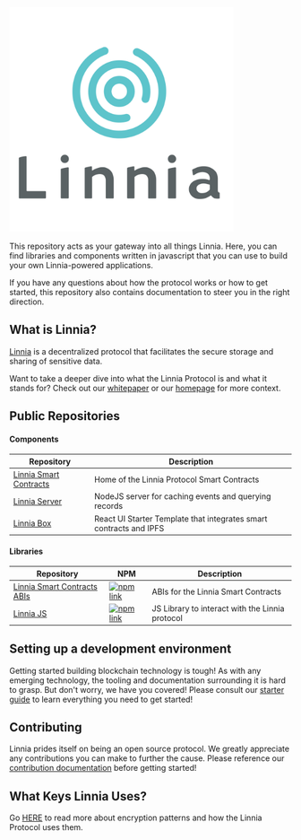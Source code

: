 <img src="./linnia-logo.jpg" width="400" height="400" />

This repository acts as your gateway into all things Linnia. Here, you can find libraries and components written in javascript that you can use to build your own Linnia-powered applications.

If you have any questions about how the protocol works or how to get started, this repository also contains documentation to steer you in the right direction.

## What is Linnia?

[Linnia](https://consensys.github.io/linnia-homepage/) is a decentralized protocol that facilitates the secure storage and sharing of sensitive data.

Want to take a deeper dive into what the Linnia Protocol is and what it stands for? Check out our [whitepaper](/introducing-linnia.pdf) or our [homepage](https://consensys.github.io/linnia-homepage/) for more context.

## Public Repositories

#### Components

| Repository                                                                        |  Description                                                        |
| --------------------------------------------------------------------------------- | ------------------------------------------------------------------- |
| [Linnia Smart Contracts](https://github.com/ConsenSys/Linnia-Smart-Contracts)     | Home of the Linnia Protocol Smart Contracts                       |
| [Linnia Server](https://github.com/ConsenSys/linnia-server)                       | NodeJS server for caching events and querying records               |
| [Linnia Box](https://github.com/ConsenSys/linnia-box)                             | React UI Starter Template that integrates smart contracts and IPFS  |

#### Libraries

| Repository                                                                             |  NPM                                                                                                                                | Description                |
| -------------------------------------------------------------------------------------- | ----------------------------------------------------------------------------------------------------------------------------------- | -------------------------- |
| [Linnia Smart Contracts ABIs](https://github.com/ConsenSys/Linnia-Smart-Contracts)     | [![npm link](https://img.shields.io/badge/npm-linnia--smart--contracts-blue.svg)](https://www.npmjs.com/package/@linniaprotocol/linnia-smart-contracts) | ABIs for the Linnia Smart Contracts |
| [Linnia JS](https://github.com/ConsenSys/linnia-js)                                    | [![npm link](https://img.shields.io/badge/npm-linnia--js-blue.svg)](https://www.npmjs.com/package/@linniaprotocol/linnia-js) | JS Library to interact with the Linnia protocol |

## Setting up a development environment

Getting started building blockchain technology is tough! As with any emerging technology, the tooling and documentation surrounding it is hard to grasp. But don't worry, we have you covered! Please consult our [starter guide](./GETTING_STARTED.md) to learn everything you need to get started!

## Contributing

Linnia prides itself on being an open source protocol. We greatly appreciate any contributions you can make to further the cause. Please reference our [contribution documentation](./CONTRIBUTING.md) before getting started!



## What Keys Linnia Uses?

Go [HERE](KEYS.md) to read more about encryption patterns and how the Linnia Protocol uses them.